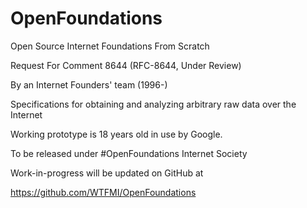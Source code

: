 # OpenFoundations
Open Source Internet Foundations From Scratch

Request For Comment 8644 (RFC-8644, Under Review)

By an Internet Founders' team (1996-)

Specifications for obtaining and analyzing arbitrary raw data over the Internet

Working prototype is 18 years old in use by Google.

To be released under #OpenFoundations Internet Society

Work-in-progress will be updated on GitHub at

https://github.com/WTFMI/OpenFoundations
